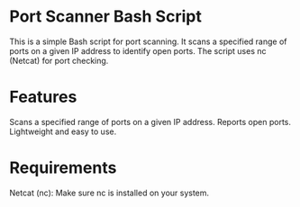 # Port Scanner Bash Script
This is a simple Bash script for port scanning. It scans a specified range of ports on a given IP address to identify open ports. The script uses nc (Netcat) for port checking.

# Features
Scans a specified range of ports on a given IP address.
Reports open ports.
Lightweight and easy to use.
# Requirements
Netcat (nc): Make sure nc is installed on your system.

